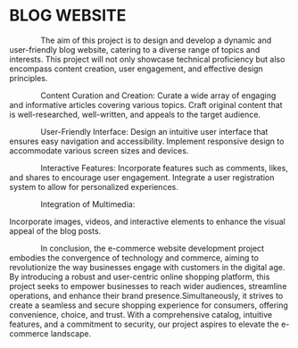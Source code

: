 # BLOG WEBSITE

&emsp;&emsp;&emsp;&emsp;The aim of this project is to design and develop a dynamic and user-friendly blog website,
catering to a diverse range of topics and interests. This project will not only showcase technical proficiency but
also encompass content creation, user engagement, and effective design principles.

&emsp;&emsp;&emsp;&emsp;Content Curation and Creation:
Curate a wide array of engaging and informative articles covering various topics.
Craft original content that is well-researched, well-written, and appeals to the target audience.

&emsp;&emsp;&emsp;&emsp;User-Friendly Interface:
Design an intuitive user interface that ensures easy navigation and accessibility.
Implement responsive design to accommodate various screen sizes and devices.

&emsp;&emsp;&emsp;&emsp;Interactive Features:
Incorporate features such as comments, likes, and shares to encourage user engagement.
Integrate a user registration system to allow for personalized experiences.

&emsp;&emsp;&emsp;&emsp;Integration of Multimedia:

Incorporate images, videos, and interactive elements to enhance the visual appeal of the blog posts.

&emsp;&emsp;&emsp;&emsp;In conclusion, the e-commerce website development project embodies 
the convergence of technology and commerce, aiming to revolutionize the way businesses 
engage with customers in the digital age. By introducing a robust and user-centric online 
shopping platform, this project seeks to empower businesses to reach wider audiences, 
streamline operations, and enhance their brand presence.Simultaneously, it strives to 
create a seamless and secure shopping experience for consumers, offering convenience, 
choice, and trust. With a comprehensive catalog, intuitive features, and a commitment to 
security, our project aspires to elevate the e-commerce landscape.